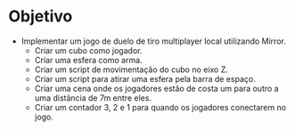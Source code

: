 # Objetivo

- Implementar um jogo de duelo de tiro multiplayer local utilizando Mirror.
  - Criar um cubo como jogador.
  - Criar uma esfera como arma.
  - Criar um script de movimentação do cubo no eixo Z.
  - Criar um script para atirar uma esfera pela barra de espaço.
  - Criar uma cena onde os jogadores estão de costa um para outro a uma distância de 7m entre eles.
  - Criar um contador 3, 2 e 1 para quando os jogadores conectarem no jogo.
